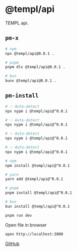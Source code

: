 # @templ/api

TEMPL api.

## `pm-x`

<!-- automd:pm-x args=. -->

```sh
# npm
npx @templ/api@0.0.1 .

# pnpm
pnpm dlx @templ/api@0.0.1 .

# bun
bunx @templ/api@0.0.1 .
```

<!-- /automd -->

## `pm-install`

<!-- automd:pm-install -->

```sh
# ✨ Auto-detect
npx nypm i @templ/api@^0.0.1

# ✨ Auto-detect
npx nypm i @templ/api@^0.0.1

# ✨ Auto-detect
npx nypm i @templ/api@^0.0.1

# ✨ Auto-detect
npx nypm i @templ/api@^0.0.1

# npm
npm install @templ/api@^0.0.1

# yarn
yarn add @templ/api@^0.0.1

# pnpm
pnpm install @templ/api@^0.0.1

# bun
bun install @templ/api@^0.0.1
```

<!-- /automd -->

```sh
pnpm run dev
```

Open file in browser

```sh
open http://localhost:3000
```

[GitHub](https://github.com/rjoydip/templ/tree/main/apps/api)
